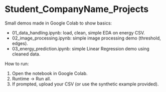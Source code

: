 # Student_CompanyName_Projects

Small demos made in Google Colab to show basics:
- 01_data_handling.ipynb: load, clean, simple EDA on energy CSV.
- 02_image_processing.ipynb: simple image processing demo (threshold, edges).
- 03_energy_prediction.ipynb: simple Linear Regression demo using cleaned data.

How to run:
1. Open the notebook in Google Colab.
2. Runtime → Run all.
3. If prompted, upload your CSV (or use the synthetic example provided).
